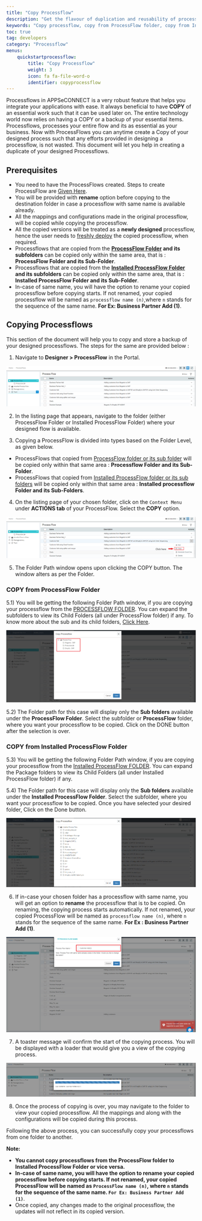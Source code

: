 ```yaml
---
title: "Copy Processflow"
description: "Get the flavour of duplication and reusability of processflows"
keywords: "Copy processflow, copy from ProcessFlow folder, copy from Installed Processflow folder, duplication of processflow"
toc: true
tag: developers
category: "Processflow"
menus: 
    quickstartprocessflow:
        title: "Copy Processflow"
        weight: 3
        icon: fa fa-file-word-o
        identifier: copyprocessflow
---
```


Processflows in APPSeCONNECT is a very robust feature that helps you integrate your applications with ease. It always beneficial to have **COPY** of an essential work such that it can be used later on.
The entire technology world now relies on having a COPY or a backup of your essential items. Processflows, processes your entire flow and its as essential as your business. Now with ProcessFlows you can anytime create a Copy of your designed process such that any efforts provided in designing a processflow, is not wasted.
This document will let you help in creating a duplicate of your designed Processflows.

## Prerequisites

- You need to have the ProcessFlows created. Steps to create ProcessFlow are [Given Here](/getting%20started/create-your-first-processflow/).
- You will be provided with **rename** option before copying to the destination folder in case a processflow with same name is available already.
- All the mappings and configurations made in the original processflow, will be copied while copying the processflow.
- All the copied versions will be treated as a **newly designed** processflow, hence the user needs to [freshly deploy](/processflow/deploying-and-executing-processflow/) the copied processflow, when required.
- Processflows that are copied from the **[ProcessFlow Folder](/processflow/processflow-listing-page/#process-flow-folder) and its subfolders** can be copied only within the same area, that is : **ProcessFlow Folder and its Sub-Folder**.
- Processflows that are copied from the **[Installed ProcessFlow Folder](/processflow/processflow-listing-page/#installed-process-flows-folder) and its subfolders** can be copied only within the same area, that is : **Installed ProcessFlow Folder and its Sub-Folder**.
- In-case of same name, you will have the option to rename your copied processflow before copying starts. If not renamed, your copied processflow will be named as `processflow name (n)`,where `n` stands for the sequence of the same name. **For Ex: Business Partner Add (1)**.

## Copying Processflows

This section of the document will help you to copy and store a backup of your designed processflows. The steps for the same are provided below :

1) Navigate to **Designer > ProcessFlow** in the Portal.

![copypf1](\staticfiles\processflow\media\copy1.png)

2) In the listing page that appears, navigate to the folder (either ProcessFlow Folder or Installed ProcessFlow Folder) where your designed flow is available.

3) Copying a ProcessFlow is divided into types based on the Folder Level, as given below.

- ProcessFlows that copied from [ProcessFlow folder or its sub folder](/processflow/processflow-listing-page/#process-flow-folder) will be copied only within that same area : **Processflow Folder and its Sub-Folder**.
- ProcessFlows that copied from [Installed ProcessFlow folder or its sub folders](/processflow/processflow-listing-page/#installed-process-flows-folder) will be copied only within that same area : **Installed processflow Folder and its Sub-Folders**.

4) On the listing page of your chosen folder, click on the `Context Menu` under **ACTIONS tab** of your ProcessFlow. Select the **COPY** option.

![copypf2](\staticfiles\processflow\media\copy2.png)

5) The Folder Path window opens upon clicking the COPY button. The window alters as per the Folder.

### COPY from ProcessFlow Folder

5.1) You will be getting the following Folder Path window, if you are copying your processflow from the [PROCESSFLOW FOLDER](/processflow/processflow-listing-page/#process-flow-folder). You can expand the subfolders to view its Child Folders (all under ProcessFlow folder) if any. To know more about the sub and its child folders, [Click Here](/processflow/processflow-listing-page/#steps-to-create-child-folders-in-the-listing-page).

![copypf3](\staticfiles\processflow\media\copy3.png)

5.2) The Folder path for this case will display only the **Sub folders** available under the **ProcessFlow Folder**. Select the subfolder or **ProcessFlow** folder, where you want your processflow to be copied. Click on the DONE button after the selection is over.


### COPY from Installed ProcessFlow Folder

5.3) You will be getting the following Folder Path window, if you are copying your processflow from the [Installed ProcessFlow FOLDER](/processflow/processflow-listing-page/#process-flow-folder). You can expand the Package folders to view its Child Folders (all under Installed ProcessFlow folder) if any.

5.4) The Folder path for this case will display only the **Sub folders** available under the **Installed ProcessFlow Folder**. Select the subfolder, where you want your processflow to be copied. Once you have selected your desired folder, Click on the Done button.

![copy4](\staticfiles\processflow\media\copy4.png)

6) If in-case your chosen folder has a processflow with same name, you will get an option to **rename** the processflow that is to be copied. On renaming, the copying process starts automatically.
If not renamed, your copied ProcessFlow will be named as `processflow name (n)`, where `n` stands for the sequence of the same name. **For Ex : Business Partner Add (1)**.

![copypf7](\staticfiles\processflow\media\copy5.png)

7) A toaster message will confirm the start of the copying process. You will be displayed with a loader that would give you a view of the copying process.

![copypf6](\staticfiles\processflow\media\copy6.png)

8) Once the process of copying is over, you may navigate to the folder to view your copied processflow. All the mappings and along with the configurations will be copied during this process.

Following the above process, you can successfully copy your processflows from one folder to another.

**Note:**

- **You cannot copy processflows from the ProcessFlow folder to Installed ProcessFlow Folder or vice versa.**
- **In-case of same name, you will have the option to rename your copied processflow before copying starts. If not renamed, your copied ProcessFlow will be named as `ProcessFlow name (n)`, where `n` stands for the sequence of the same name. `For Ex: Business Partner Add (1)`**.
- Once copied, any changes made to the original processflow, the updates will not reflect in its copied version.


